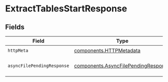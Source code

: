 # ExtractTablesStartResponse


## Fields

| Field                                                                                      | Type                                                                                       | Required                                                                                   | Description                                                                                |
| ------------------------------------------------------------------------------------------ | ------------------------------------------------------------------------------------------ | ------------------------------------------------------------------------------------------ | ------------------------------------------------------------------------------------------ |
| `httpMeta`                                                                                 | [components.HTTPMetadata](../../models/components/httpmetadata.md)                         | :heavy_check_mark:                                                                         | N/A                                                                                        |
| `asyncFilePendingResponse`                                                                 | [components.AsyncFilePendingResponse](../../models/components/asyncfilependingresponse.md) | :heavy_minus_sign:                                                                         | Operation started successfully                                                             |